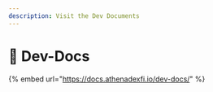 ```yaml
---
description: Visit the Dev Documents
---
```


# 📖 Dev-Docs

{% embed url="https://docs.athenadexfi.io/dev-docs/" %}
